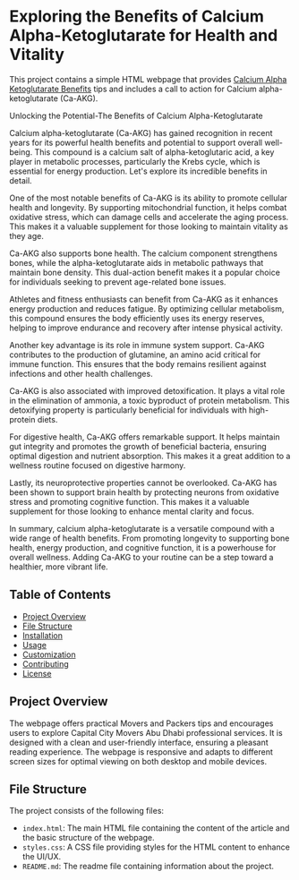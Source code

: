 # Exploring the Benefits of Calcium Alpha-Ketoglutarate for Health and Vitality

This project contains a simple HTML webpage that provides <a href=https://youthandearth.com/products/calcium-alpha-ketoglutarate-500mg-x-60-capsules>Calcium Alpha Ketoglutarate Benefits</a> tips and includes a call to action for Calcium alpha-ketoglutarate (Ca-AKG).

Unlocking the Potential-The Benefits of Calcium Alpha-Ketoglutarate

Calcium alpha-ketoglutarate (Ca-AKG) has gained recognition in recent years for its powerful health benefits and potential to support overall well-being. This compound is a calcium salt of alpha-ketoglutaric acid, a key player in metabolic processes, particularly the Krebs cycle, which is essential for energy production. Let's explore its incredible benefits in detail.

One of the most notable benefits of Ca-AKG is its ability to promote cellular health and longevity. By supporting mitochondrial function, it helps combat oxidative stress, which can damage cells and accelerate the aging process. This makes it a valuable supplement for those looking to maintain vitality as they age.

Ca-AKG also supports bone health. The calcium component strengthens bones, while the alpha-ketoglutarate aids in metabolic pathways that maintain bone density. This dual-action benefit makes it a popular choice for individuals seeking to prevent age-related bone issues.

Athletes and fitness enthusiasts can benefit from Ca-AKG as it enhances energy production and reduces fatigue. By optimizing cellular metabolism, this compound ensures the body efficiently uses its energy reserves, helping to improve endurance and recovery after intense physical activity.

Another key advantage is its role in immune system support. Ca-AKG contributes to the production of glutamine, an amino acid critical for immune function. This ensures that the body remains resilient against infections and other health challenges.

Ca-AKG is also associated with improved detoxification. It plays a vital role in the elimination of ammonia, a toxic byproduct of protein metabolism. This detoxifying property is particularly beneficial for individuals with high-protein diets.

For digestive health, Ca-AKG offers remarkable support. It helps maintain gut integrity and promotes the growth of beneficial bacteria, ensuring optimal digestion and nutrient absorption. This makes it a great addition to a wellness routine focused on digestive harmony.

Lastly, its neuroprotective properties cannot be overlooked. Ca-AKG has been shown to support brain health by protecting neurons from oxidative stress and promoting cognitive function. This makes it a valuable supplement for those looking to enhance mental clarity and focus.

In summary, calcium alpha-ketoglutarate is a versatile compound with a wide range of health benefits. From promoting longevity to supporting bone health, energy production, and cognitive function, it is a powerhouse for overall wellness. Adding Ca-AKG to your routine can be a step toward a healthier, more vibrant life.

## Table of Contents

- [Project Overview](#project-overview)
- [File Structure](#file-structure)
- [Installation](#installation)
- [Usage](#usage)
- [Customization](#customization)
- [Contributing](#contributing)
- [License](#license)

## Project Overview

The webpage offers practical Movers and Packers tips and encourages users to explore Capital City Movers Abu Dhabi professional services. It is designed with a clean and user-friendly interface, ensuring a pleasant reading experience. The webpage is responsive and adapts to different screen sizes for optimal viewing on both desktop and mobile devices.

## File Structure

The project consists of the following files:


- `index.html`: The main HTML file containing the content of the article and the basic structure of the webpage.
- `styles.css`: A CSS file providing styles for the HTML content to enhance the UI/UX.
- `README.md`: The readme file containing information about the project.
